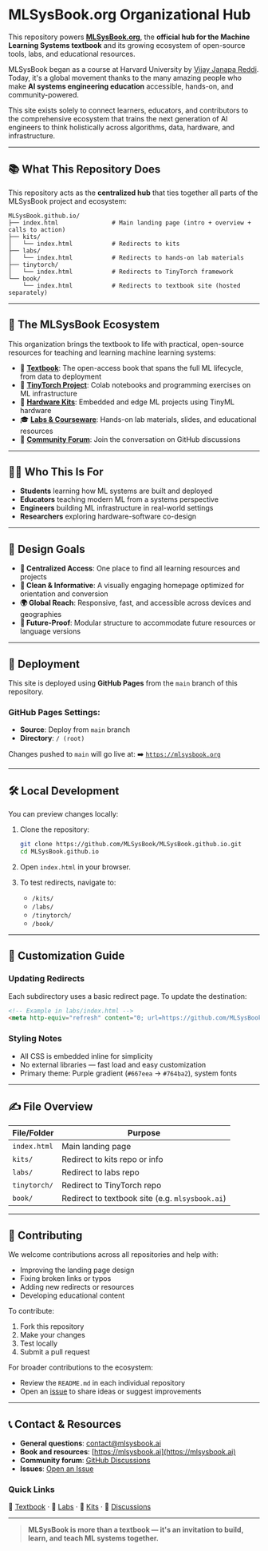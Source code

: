 # MLSysBook.org Organizational Hub

This repository powers [**MLSysBook.org**](https://mlsysbook.org), the **official hub for the Machine Learning Systems textbook** and its growing ecosystem of open-source tools, labs, and educational resources.

MLSysBook began as a course at Harvard University by [Vijay Janapa Reddi](https://profvjreddi.github.io/website/). Today, it's a global movement thanks to the many amazing people who make **AI systems engineering education** accessible, hands-on, and community-powered. 

This site exists solely to connect learners, educators, and contributors to the comprehensive ecosystem that trains the next generation of AI engineers to think holistically across algorithms, data, hardware, and infrastructure.

---

## 📚 What This Repository Does

This repository acts as the **centralized hub** that ties together all parts of the MLSysBook project and ecosystem:

```
MLSysBook.github.io/
├── index.html               # Main landing page (intro + overview + calls to action)
├── kits/
│   └── index.html           # Redirects to kits
├── labs/
│   └── index.html           # Redirects to hands-on lab materials
├── tinytorch/
│   └── index.html           # Redirects to TinyTorch framework
└── book/
    └── index.html           # Redirects to textbook site (hosted separately)
```

---

## 🧰 The MLSysBook Ecosystem

This organization brings the textbook to life with practical, open-source resources for teaching and learning machine learning systems:

- 📘 [**Textbook**](https://mlsysbook.org/book): The open-access book that spans the full ML lifecycle, from data to deployment
- 🔧 [**TinyTorch Project**](https://github.com/mlsysbook/tinytorch): Colab notebooks and programming exercises on ML infrastructure
- 🔌 [**Hardware Kits**](https://github.com/mlsysbook/kits): Embedded and edge ML projects using TinyML hardware
- 🎓 [**Labs & Courseware**](https://github.com/mlsysbook/labs): Hands-on lab materials, slides, and educational resources
- 💬 [**Community Forum**](https://github.com/orgs/mlsysbook/discussions): Join the conversation on GitHub discussions

---

## 👩‍🏫 Who This Is For

- **Students** learning how ML systems are built and deployed
- **Educators** teaching modern ML from a systems perspective
- **Engineers** building ML infrastructure in real-world settings
- **Researchers** exploring hardware-software co-design

---

## 🎯 Design Goals

- **📌 Centralized Access**: One place to find all learning resources and projects
- **🎨 Clean & Informative**: A visually engaging homepage optimized for orientation and conversion
- **🌍 Global Reach**: Responsive, fast, and accessible across devices and geographies
- **🧭 Future-Proof**: Modular structure to accommodate future resources or language versions

---

## 🚀 Deployment

This site is deployed using **GitHub Pages** from the `main` branch of this repository.

### GitHub Pages Settings:
- **Source**: Deploy from `main` branch
- **Directory**: `/ (root)`

Changes pushed to `main` will go live at:
➡️ [`https://mlsysbook.org`](https://mlsysbook.org)

---

## 🛠️ Local Development

You can preview changes locally:

1. Clone the repository:
   ```bash
   git clone https://github.com/MLSysBook/MLSysBook.github.io.git
   cd MLSysBook.github.io
   ```

2. Open `index.html` in your browser.

3. To test redirects, navigate to:
   * `/kits/`
   * `/labs/`
   * `/tinytorch/`
   * `/book/`

---

## 🔧 Customization Guide

### Updating Redirects
Each subdirectory uses a basic redirect page. To update the destination:
```html
<!-- Example in labs/index.html -->
<meta http-equiv="refresh" content="0; url=https://github.com/MLSysBook/Labs" />
```

### Styling Notes
* All CSS is embedded inline for simplicity
* No external libraries — fast load and easy customization
* Primary theme: Purple gradient (`#667eea` → `#764ba2`), system fonts

---

## ✍️ File Overview

| File/Folder  | Purpose                                         |
| ------------ | ----------------------------------------------- |
| `index.html` | Main landing page                               |
| `kits/`      | Redirect to kits repo or info           |
| `labs/`      | Redirect to labs repo                           |
| `tinytorch/` | Redirect to TinyTorch repo                      |
| `book/`      | Redirect to textbook site (e.g. `mlsysbook.ai`) |

---

## 🤝 Contributing

We welcome contributions across all repositories and help with:
* Improving the landing page design
* Fixing broken links or typos
* Adding new redirects or resources
* Developing educational content

To contribute:
1. Fork this repository
2. Make your changes
3. Test locally
4. Submit a pull request

For broader contributions to the ecosystem:
- Review the `README.md` in each individual repository
- Open an [issue](https://github.com/mlsysbook/labs/issues) to share ideas or suggest improvements

---

## 📞 Contact & Resources

* **General questions**: [contact@mlsysbook.ai](mailto:contact@mlsysbook.ai)
* **Book and resources**: [https://mlsysbook.ai](https://mlsysbook.ai)
* **Community forum**: [GitHub Discussions](https://github.com/orgs/MLSysBook/discussions)
* **Issues**: [Open an Issue](https://github.com/MLSysBook/MLSysBook.github.io/issues)

### Quick Links
📘 [Textbook](https://mlsysbook.ai) · 🔬 [Labs](https://github.com/mlsysbook/labs) · 🧰 [Kits](https://github.com/mlsysbook/kits) · 💬 [Discussions](https://github.com/orgs/mlsysbook/discussions)

---

> **MLSysBook is more than a textbook — it's an invitation to build, learn, and teach ML systems together.**
